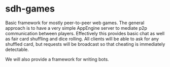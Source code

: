 # sdh-games

Basic framework for mostly peer-to-peer web games.
The general approach is to have a very simple
AppEngine server to mediate p2p communication
between players.  Effectively this provides basic
chat as well as fair card shuffling and dice
rolling.  All clients will be able to ask for
any shuffled card, but requests will be broadcast
so that cheating is immediately detectable.

We will also provide a framework for writing bots.
